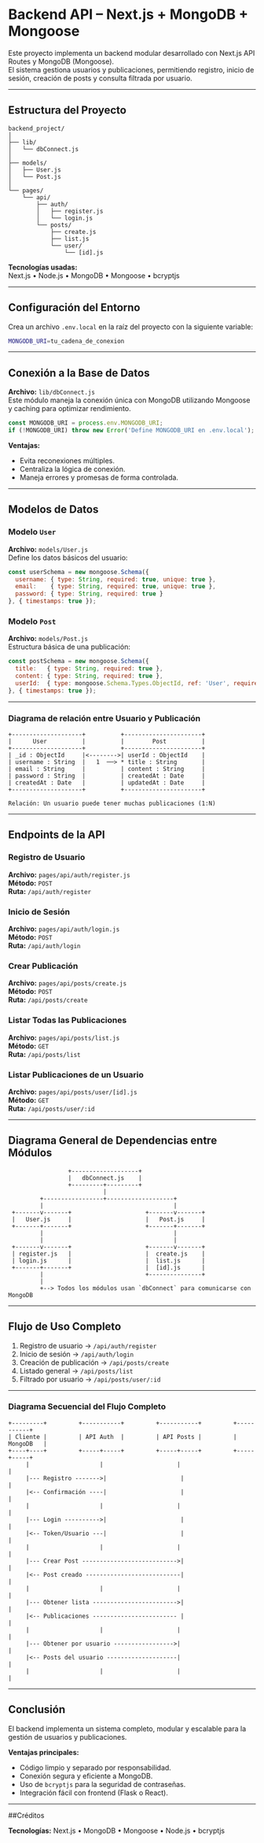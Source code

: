 # Backend API – Next.js + MongoDB + Mongoose

Este proyecto implementa un backend modular desarrollado con Next.js API Routes y MongoDB (Mongoose).  
El sistema gestiona usuarios y publicaciones, permitiendo registro, inicio de sesión, creación de posts y consulta filtrada por usuario.

---

## Estructura del Proyecto

```text
backend_project/
│
├── lib/
│   └── dbConnect.js
│
├── models/
│   ├── User.js
│   └── Post.js
│
└── pages/
    └── api/
        ├── auth/
        │   ├── register.js
        │   └── login.js
        └── posts/
            ├── create.js
            ├── list.js
            └── user/
                └── [id].js
```

**Tecnologías usadas:**  
Next.js • Node.js • MongoDB • Mongoose • bcryptjs

---

## Configuración del Entorno

Crea un archivo `.env.local` en la raíz del proyecto con la siguiente variable:

```bash
MONGODB_URI=tu_cadena_de_conexion
```

---

## Conexión a la Base de Datos

**Archivo:** `lib/dbConnect.js`  
Este módulo maneja la conexión única con MongoDB utilizando Mongoose y caching para optimizar rendimiento.

```javascript
const MONGODB_URI = process.env.MONGODB_URI;
if (!MONGODB_URI) throw new Error('Define MONGODB_URI en .env.local');
```

**Ventajas:**
- Evita reconexiones múltiples.
- Centraliza la lógica de conexión.
- Maneja errores y promesas de forma controlada.

---

## Modelos de Datos

### Modelo `User`

**Archivo:** `models/User.js`  
Define los datos básicos del usuario:

```javascript
const userSchema = new mongoose.Schema({
  username: { type: String, required: true, unique: true },
  email:    { type: String, required: true, unique: true },
  password: { type: String, required: true }
}, { timestamps: true });
```

### Modelo `Post`

**Archivo:** `models/Post.js`  
Estructura básica de una publicación:

```javascript
const postSchema = new mongoose.Schema({
  title:   { type: String, required: true },
  content: { type: String, required: true },
  userId:  { type: mongoose.Schema.Types.ObjectId, ref: 'User', required: true }
}, { timestamps: true });
```

---

### Diagrama de relación entre Usuario y Publicación

```text
+--------------------+          +----------------------+
|      User          |          |        Post          |
+--------------------+          +----------------------+
| _id : ObjectId     |<-------->| userId : ObjectId    |
| username : String  |   1  ──> * title : String       |
| email : String     |          | content : String     |
| password : String  |          | createdAt : Date     |
| createdAt : Date   |          | updatedAt : Date     |
+--------------------+          +----------------------+

Relación: Un usuario puede tener muchas publicaciones (1:N)
```

---

## Endpoints de la API

### Registro de Usuario

**Archivo:** `pages/api/auth/register.js`  
**Método:** `POST`  
**Ruta:** `/api/auth/register`

### Inicio de Sesión

**Archivo:** `pages/api/auth/login.js`  
**Método:** `POST`  
**Ruta:** `/api/auth/login`

### Crear Publicación

**Archivo:** `pages/api/posts/create.js`  
**Método:** `POST`  
**Ruta:** `/api/posts/create`

### Listar Todas las Publicaciones

**Archivo:** `pages/api/posts/list.js`  
**Método:** `GET`  
**Ruta:** `/api/posts/list`

### Listar Publicaciones de un Usuario

**Archivo:** `pages/api/posts/user/[id].js`  
**Método:** `GET`  
**Ruta:** `/api/posts/user/:id`

---

## Diagrama General de Dependencias entre Módulos

```text
                 +-------------------+
                 |   dbConnect.js    |
                 +---------+---------+
                           |
         +-----------------+-------------------+
         |                                     |
 +-------v-------+                     +-------v-------+
 |   User.js     |                     |   Post.js     |
 +-------+-------+                     +-------+-------+
         |                                     |
         |                                     |
 +-------v-------+                     +-------v-------+
 | register.js   |                     |  create.js    |
 | login.js      |                     |  list.js      |
 +-------+-------+                     |  [id].js      |
         |                             +---------------+
         |
         +--> Todos los módulos usan `dbConnect` para comunicarse con MongoDB
```

---

## Flujo de Uso Completo

1. Registro de usuario → `/api/auth/register`  
2. Inicio de sesión → `/api/auth/login`  
3. Creación de publicación → `/api/posts/create`  
4. Listado general → `/api/posts/list`  
5. Filtrado por usuario → `/api/posts/user/:id`

---

### Diagrama Secuencial del Flujo Completo

```text
+---------+         +-----------+         +-----------+         +-----------+
| Cliente |         | API Auth  |         | API Posts |         | MongoDB   |
+----+----+         +-----+-----+         +-----+-----+         +-----+-----+
     |                    |                     |                     |
     |--- Registro ------->|                     |                     |
     |<-- Confirmación ----|                     |                     |
     |                    |                     |                     |
     |--- Login ---------->|                     |                     |
     |<-- Token/Usuario ---|                     |                     |
     |                    |                     |                     |
     |--- Crear Post --------------------------->|                     |
     |<-- Post creado ---------------------------|                     |
     |                    |                     |                     |
     |--- Obtener lista ------------------------>|                     |
     |<-- Publicaciones ------------------------ |                     |
     |                    |                     |                     |
     |--- Obtener por usuario ----------------->|                     |
     |<-- Posts del usuario --------------------|                     |
     |                    |                     |                     |
```

---

## Conclusión

El backend implementa un sistema completo, modular y escalable para la gestión de usuarios y publicaciones.

**Ventajas principales:**
- Código limpio y separado por responsabilidad.
- Conexión segura y eficiente a MongoDB.
- Uso de `bcryptjs` para la seguridad de contraseñas.
- Integración fácil con frontend (Flask o React).

---

##Créditos


**Tecnologías:** Next.js • MongoDB • Mongoose • Node.js • bcryptjs


